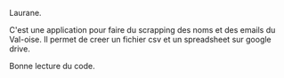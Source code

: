 Laurane.

C'est une application pour faire du scrapping des noms et des emails du Val-oise. Il permet de creer un fichier csv et un spreadsheet sur google drive.

Bonne lecture du code.

